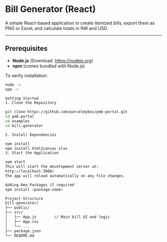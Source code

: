 # Bill Generator (React)

A simple React-based application to create itemized bills, export them as PNG or Excel, and calculate totals in INR and USD.

---

## Prerequisites

- **Node.js** (Download: https://nodejs.org)
- **npm** (comes bundled with Node.js)

To verify installation:

```bash
node -v
npm -v

Getting Started
1. Clone the Repository

git clone https://github.com/parcelmybox/pmb-portal.git
cd pmb-portal
cd examples
cd bill-generator 

2. Install Dependencies

npm install
npm install html2canvas xlsx
3. Start the Application

npm start
This will start the development server at:
http://localhost:3000/
The app will reload automatically on any file changes.

Adding New Packages if required 
npm install <package-name>

Project Structure
bill-generator/
├── public/
├── src/
│   ├── App.js        // Main bill UI and logic
│   ├── App.css      
│   └── ...
├── package.json
└── README.md

